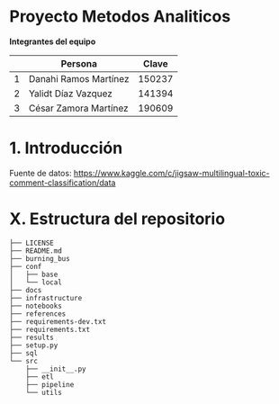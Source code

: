 # Proyecto Metodos Analiticos

**Integrantes del equipo**

|   | Persona               | Clave     |
|:-:|-----------------------|-----------|
| 1 | Danahi Ramos Martínez | 150237    |
| 2 | Yalidt Díaz Vazquez   | 141394    |
| 3 | César Zamora Martínez | 190609    |


# 1. Introducción

Fuente de datos:
https://www.kaggle.com/c/jigsaw-multilingual-toxic-comment-classification/data

# X. Estructura del repositorio

```
├── LICENSE
├── README.md
├── burning_bus
├── conf
│   ├── base
│   └── local
├── docs
├── infrastructure
├── notebooks
├── references
├── requirements-dev.txt
├── requirements.txt
├── results
├── setup.py
├── sql
└── src
    ├── __init__.py
    ├── etl
    ├── pipeline
    └── utils
